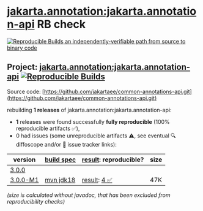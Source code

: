 [jakarta.annotation:jakarta.annotation-api](https://central.sonatype.com/artifact/jakarta.annotation/jakarta.annotation-api/versions) RB check
=======

[![Reproducible Builds](https://reproducible-builds.org/images/logos/rb.svg) an independently-verifiable path from source to binary code](https://reproducible-builds.org/)

## Project: [jakarta.annotation:jakarta.annotation-api](https://central.sonatype.com/artifact/jakarta.annotation/jakarta.annotation-api/versions) [![Reproducible Builds](https://img.shields.io/endpoint?url=https://raw.githubusercontent.com/jvm-repo-rebuild/reproducible-central/master/content/jakarta/annotation/jakarta.annotation-api/badge.json)](https://github.com/jvm-repo-rebuild/reproducible-central/blob/master/content/jakarta/annotation/jakarta.annotation-api/README.md)

Source code: [https://github.com/jakartaee/common-annotations-api.git](https://github.com/jakartaee/common-annotations-api.git)

rebuilding **1 releases** of jakarta.annotation:jakarta.annotation-api:
- **1** releases were found successfully **fully reproducible** (100% reproducible artifacts :white_check_mark:),
- 0 had issues (some unreproducible artifacts :warning:, see eventual :mag: diffoscope and/or :memo: issue tracker links):

| version | [build spec](/BUILDSPEC.md) | [result](https://reproducible-builds.org/docs/jvm/): reproducible? | size |
| -- | --------- | ------ | -- |
| [3.0.0](https://central.sonatype.com/artifact/jakarta.annotation/jakarta.annotation-api/3.0.0/pom) | | | |
| [3.0.0-M1](https://central.sonatype.com/artifact/jakarta.annotation/jakarta.annotation-api/3.0.0-M1/pom) | [mvn jdk18](jakarta.annotation-api-3.0.0-M1.buildspec) | [result](jakarta.annotation-api-3.0.0-M1.buildinfo): [4 :white_check_mark: ](jakarta.annotation-api-3.0.0-M1.buildcompare) | 47K |

<i>(size is calculated without javadoc, that has been excluded from reproducibility checks)</i>
